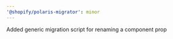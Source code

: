 ```yaml
---
'@shopify/polaris-migrator': minor
---
```


Added generic migration script for renaming a component prop
